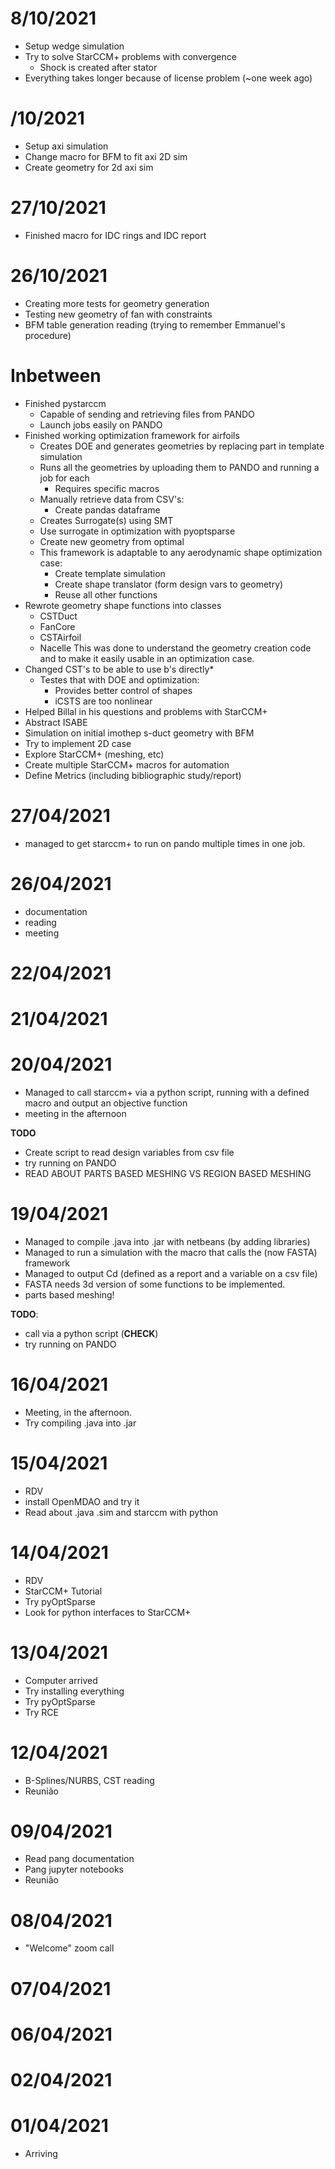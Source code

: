# 8/10/2021
- Setup wedge simulation
- Try to solve StarCCM+ problems with convergence
	- Shock is created after stator
- Everything takes longer because of license problem (~one week ago)
# /10/2021
- Setup axi simulation
- Change macro for BFM to fit axi 2D sim
- Create geometry for 2d axi sim

# 27/10/2021
- Finished macro for IDC rings and IDC report
# 26/10/2021
- Creating more tests for geometry generation
- Testing new geometry of fan with constraints
- BFM table generation reading (trying to remember Emmanuel's procedure)

# Inbetween
- Finished pystarccm
	- Capable of sending and retrieving files from PANDO
	- Launch jobs easily on PANDO
- Finished working optimization framework for airfoils
	- Creates DOE and generates geometries by replacing part in template simulation
	- Runs all the geometries by uploading them to PANDO and running a job for each
		- Requires specific macros
	- Manually retrieve data from CSV's:
		- Create pandas dataframe
	- Creates Surrogate(s) using SMT
	- Use surrogate in optimization with pyoptsparse
	- Create new geometry from optimal
	- This framework is adaptable to any aerodynamic shape optimization case:
		- Create template simulation
		- Create shape translator (form design vars to geometry)
		- Reuse all other functions
- Rewrote geometry shape functions into classes
	- CSTDuct
	- FanCore
	- CSTAirfoil
	- Nacelle
This was done to understand the geometry creation code and to make it easily usable in an optimization case.
- Changed CST's to be able to use b's directly*
	- Testes that with DOE and optimization:
		- Provides better control of shapes
		- iCSTS are too nonlinear
- Helped Billal in his questions and problems with StarCCM+
- Abstract ISABE
- Simulation on initial imothep s-duct geometry with BFM
- Try to implement 2D case
- Explore StarCCM+ (meshing, etc)
- Create multiple StarCCM+ macros for automation
- Define Metrics (including bibliographic study/report)

# 27/04/2021
- managed to get starccm+ to run on pando multiple times in one job.

# 26/04/2021
- documentation
- reading
- meeting

# 22/04/2021


# 21/04/2021


# 20/04/2021
- Managed to call starccm+ via a python script, running with a defined macro and output an objective function
- meeting in the afternoon

**TODO**
- Create script to read design variables from csv file
- try running on PANDO
- READ ABOUT PARTS BASED MESHING VS REGION BASED MESHING

# 19/04/2021
- Managed to compile .java into .jar with netbeans (by adding libraries) 
- Managed to run a simulation with the macro that calls the (now FASTA) framework
- Managed to output Cd (defined as a report and a variable on a csv file)
- FASTA needs 3d version of some functions to be implemented.
- parts based meshing!

**TODO**: 
- call via a python script (**CHECK**)
- try running on PANDO

# 16/04/2021
- Meeting, in the afternoon.
- Try compiling .java into .jar

# 15/04/2021

- RDV
- install OpenMDAO and try it
- Read about .java .sim and starccm with python

# 14/04/2021

- RDV
- StarCCM+ Tutorial
- Try pyOptSparse
- Look for python interfaces to StarCCM+

# 13/04/2021

- Computer arrived
- Try installing everything
- Try pyOptSparse
- Try RCE

# 12/04/2021

- B-Splines/NURBS, CST reading
- Reunião

# 09/04/2021
- Read pang documentation
- Pang jupyter notebooks
- Reunião

# 08/04/2021

- "Welcome" zoom call

# 07/04/2021

# 06/04/2021

# 02/04/2021

# 01/04/2021
- Arriving